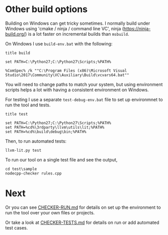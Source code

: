 
Other build options
===================

Building on Windows can get tricky sometimes.
I normally build under Windows using 'cmake / ninja / command line VC', ninja (https://ninja-build.org/) is a lot faster on incremental builds than `msbuild`.

On Windows I use `build-env.bat` with the following:

	title build

	set PATH=C:\Python27;C:\Python27\Scripts;%PATH%

	%ComSpec% /k ""C:\Program Files (x86)\Microsoft Visual Studio\2017\Community\VC\Auxiliary\Build\vcvars64.bat""


You will need to change paths to match your system, but using environment scripts helps a lot with having a consistent environment on Windows.

For testing I use a separate `test-debug-env.bat` file to set up environmnet to run the tool and tests.

	title test

	set PATH=C:\Python27;C:\Python27\Scripts;%PATH%
	set PATH=%cd%\3rdparty\llvm\utils\lit;%PATH%
	set PATH=%cd%\build\debug\bin;%PATH%


Then, to run automated tests:

	llvm-lit.py test

To run our tool on a single test file and see the output,

	cd test\sample
	nodecpp-checker rules.cpp 
	

Next
====

Or you can see [CHECKER-RUN.md](CHECKER-RUN.md) for details on set up the environment to run the tool over your own files or projects.

Or take a look at [CHECKER-TESTS.md](CHECKER-TESTS.md) for details on run or add automated test cases.


 
